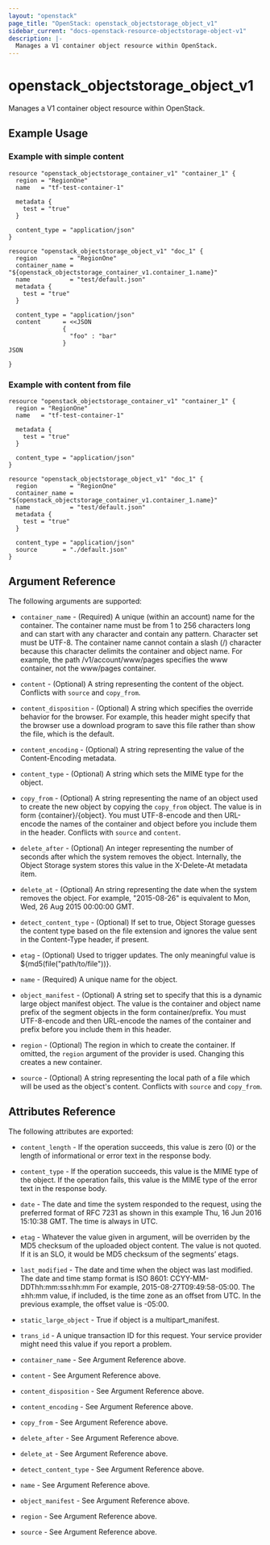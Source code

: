 ```yaml
---
layout: "openstack"
page_title: "OpenStack: openstack_objectstorage_object_v1"
sidebar_current: "docs-openstack-resource-objectstorage-object-v1"
description: |-
  Manages a V1 container object resource within OpenStack.
---
```


# openstack\_objectstorage\_object\_v1

Manages a V1 container object resource within OpenStack.

## Example Usage

### Example with simple content

```hcl
resource "openstack_objectstorage_container_v1" "container_1" {
  region = "RegionOne"
  name   = "tf-test-container-1"

  metadata {
    test = "true"
  }

  content_type = "application/json"
}

resource "openstack_objectstorage_object_v1" "doc_1" {
  region         = "RegionOne"
  container_name = "${openstack_objectstorage_container_v1.container_1.name}"
  name           = "test/default.json"
  metadata {
    test = "true"
  }

  content_type = "application/json"
  content      = <<JSON
               {
                 "foo" : "bar"
               }
JSON

}
```

### Example with content from file

```hcl
resource "openstack_objectstorage_container_v1" "container_1" {
  region = "RegionOne"
  name   = "tf-test-container-1"

  metadata {
    test = "true"
  }

  content_type = "application/json"
}

resource "openstack_objectstorage_object_v1" "doc_1" {
  region         = "RegionOne"
  container_name = "${openstack_objectstorage_container_v1.container_1.name}"
  name           = "test/default.json"
  metadata {
    test = "true"
  }

  content_type = "application/json"
  source       = "./default.json"
}
```

## Argument Reference

The following arguments are supported:

* `container_name` - (Required) A unique (within an account) name for the container. 
    The container name must be from 1 to 256 characters long and can start 
    with any character and contain any pattern. Character set must be UTF-8. 
    The container name cannot contain a slash (/) character because this 
    character delimits the container and object name. For example, the path 
    /v1/account/www/pages specifies the www container, not the www/pages container.

* `content` - (Optional) A string representing the content of the object. Conflicts with
   `source` and `copy_from`.

* `content_disposition` - (Optional) A string which specifies the override behavior for 
     the browser. For example, this header might specify that the browser use a download
     program to save this file rather than show the file, which is the default.
     
* `content_encoding` - (Optional) A string representing the value of the Content-Encoding
     metadata.

* `content_type` - (Optional) A string which sets the MIME type for the object.

* `copy_from` - (Optional) A string representing the name of an object 
    used to create the new object by copying the `copy_from` object. The value is in form 
    {container}/{object}. You must UTF-8-encode and then URL-encode the names of the 
    container and object before you include them in the header. Conflicts with `source` and 
    `content`.
             
* `delete_after` - (Optional) An integer representing the number of seconds after which the
    system removes the object. Internally, the Object Storage system stores this value in 
    the X-Delete-At metadata item.

* `delete_at` - (Optional) An string representing the date when the system removes the object. 
    For example, "2015-08-26" is equivalent to Mon, Wed, 26 Aug 2015 00:00:00 GMT.
    
* `detect_content_type` - (Optional) If set to true, Object Storage guesses the content 
    type based on the file extension and ignores the value sent in the Content-Type 
    header, if present.

* `etag` - (Optional) Used to trigger updates. The only meaningful value is ${md5(file("path/to/file"))}.

* `name` - (Required) A unique name for the object.

* `object_manifest` - (Optional) A string set to specify that this is a dynamic large 
    object manifest object. The value is the container and object name prefix of the
    segment objects in the form container/prefix. You must UTF-8-encode and then 
    URL-encode the names of the container and prefix before you include them in this 
    header.
    
* `region` - (Optional) The region in which to create the container. If
    omitted, the `region` argument of the provider is used. Changing this
    creates a new container.

* `source` - (Optional) A string representing the local path of a file which will be used
    as the object's content. Conflicts with `source` and `copy_from`.

## Attributes Reference

The following attributes are exported:

* `content_length` - If the operation succeeds, this value is zero (0) or the 
    length of informational or error text in the response body.
* `content_type` - If the operation succeeds, this value is the MIME type of the object. 
    If the operation fails, this value is the MIME type of the error text in the response 
    body.
* `date` - The date and time the system responded to the request, using the preferred 
    format of RFC 7231 as shown in this example Thu, 16 Jun 2016 15:10:38 GMT. The 
    time is always in UTC.
* `etag` - Whatever the value given in argument, will be overriden by the MD5 checksum of the uploaded object content. The value is not quoted. 
    If it is an SLO, it would be MD5 checksum of the segments’ etags.
* `last_modified` - The date and time when the object was last modified. The date and time 
    stamp format is ISO 8601:
       CCYY-MM-DDThh:mm:ss±hh:mm
    For example, 2015-08-27T09:49:58-05:00.
    The ±hh:mm value, if included, is the time zone as an offset from UTC. In the previous 
    example, the offset value is -05:00.
* `static_large_object` - True if object is a multipart_manifest.
* `trans_id` - A unique transaction ID for this request. Your service provider might 
    need this value if you report a problem.

* `container_name` - See Argument Reference above.
* `content` - See Argument Reference above.
* `content_disposition` - See Argument Reference above.
* `content_encoding` - See Argument Reference above.
* `copy_from` - See Argument Reference above.
* `delete_after` - See Argument Reference above.
* `delete_at` - See Argument Reference above.
* `detect_content_type` - See Argument Reference above.
* `name` - See Argument Reference above.
* `object_manifest` - See Argument Reference above.
* `region` - See Argument Reference above.
* `source` - See Argument Reference above.
